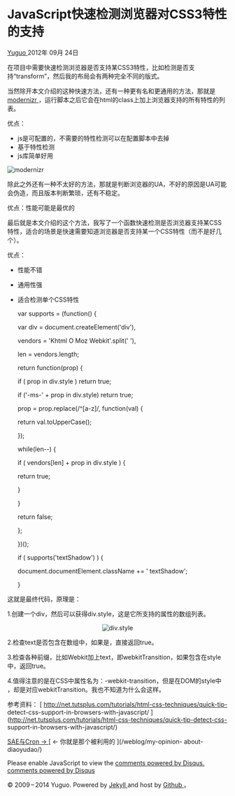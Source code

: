 #  JavaScript快速检测浏览器对CSS3特性的支持

[ Yuguo ](http://yuguo.us) 2012年 09月 24日

在项目中需要快速检测浏览器是否支持某CSS3特性，比如检测是否支持“transform”，然后我的布局会有两种完全不同的版式。

当然除开本文介绍的这种快速方法，还有一种更有名和更通用的方法，那就是 [ modernizr ](http://modernizr.com/)
，运行脚本之后它会在html的class上加上浏览器支持的所有特性的列表。

优点：

  * js是可配置的，不需要的特性检测可以在配置脚本中去掉 
  * 基于特性检测 
  * js库简单好用 

![modernizr](http://yuguo.us/files/2012/09/1.png)

除此之外还有一种不太好的方法，那就是判断浏览器的UA，不好的原因是UA可能会伪造，而且版本判断繁琐，还有不稳定。

优点：性能可能是最优的

最后就是本文介绍的这个方法，我写了一个函数快速检测是否浏览器支持某CSS特性，适合的场景是快速需要知道浏览器是否支持某一个CSS特性（而不是好几个）。

优点：

  * 性能不错 
  * 通用性强 
  * 适合检测单个CSS特性 
    
    
    var supports = (function() {
    
     var div = document.createElement('div'),
    
     vendors = 'Khtml O Moz Webkit'.split(' '),
    
     len = vendors.length;
    
     return function(prop) {
    
     if ( prop in div.style ) return true;
    
     if ('-ms-' + prop in div.style) return true;
    
     prop = prop.replace(/^[a-z]/, function(val) {
    
     return val.toUpperCase();
    
     });
    
     while(len--) {
    
     if ( vendors[len] + prop in div.style ) {
    
     return true;
    
     }
    
     }
    
     return false;
    
     };
    
     })();
    
    if ( supports('textShadow') ) {
    
     document.documentElement.className += ' textShadow';
    
    }

这就是最终代码，原理是：

1.创建一个div，然后可以获得div.style，这是它所支持的属性的数组列表。 <p style="text-align: center;">
![div.style](http://yuguo.us/files/2012/09/2.png) </p>
2.检查text是否包含在数组中，如果是，直接返回true。

3.检查各种前缀，比如Webkit加上text，即webkitTransition，如果包含在style中，返回true。

4.值得注意的是在CSS中属性名为：-webkit-transition，但是在DOM的style中
，却是对应webkitTransition。我也不知道为什么会这样。

参考资料： [ http://net.tutsplus.com/tutorials/html-css-techniques/quick-tip-
detect-css-support-in-browsers-with-javascript/
](http://net.tutsplus.com/tutorials/html-css-techniques/quick-tip-detect-css-
support-in-browsers-with-javascript/)

[ SAE与Cron → ](/weblog/sae-and-cron/) [ ← 你就是那个被利用的 ](/weblog/my-opinion-
about-diaoyudao/)

Please enable JavaScript to view the [ comments powered by Disqus.
](http://disqus.com/?ref_noscript) [ comments powered by  Disqus
](http://disqus.com)

© 2009 – 2014 Yuguo. Powered by [ Jekyll ](https://github.com/mojombo/jekyll)
and host by [ Github ](https://github.com/yuguo) 。

